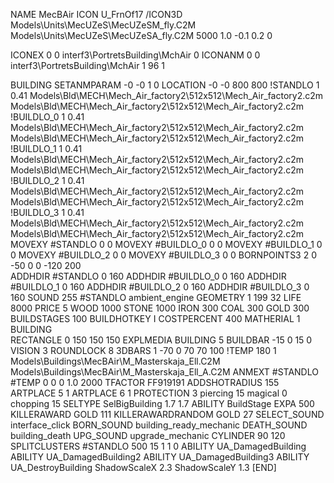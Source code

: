 NAME MecBAir
ICON U_FrnOf17
/ICON3D Models\Units\MecUZeS\MecUZeSM_fly.C2M Models\Units\MecUZeS\MecUZeSA_fly.C2M 5000 1.0 -0.1 0.2 0 

ICONEX 0 0 interf3\PortretsBuilding\MchAir 0
ICONANM 0 0 interf3\PortretsBuilding\MchAir 1 96 1

BUILDING
SETANMPARAM -0 -0 1 0
LOCATION -0 -0 800 800
!STANDLO      1 0.41 Models\Bld\MECH\Mech_Air_factory2\512x512\Mech_Air_factory2.c2m Models\Bld\MECH\Mech_Air_factory2\512x512\Mech_Air_factory2.c2m
!BUILDLO_0    1 0.41 Models\Bld\MECH\Mech_Air_factory2\512x512\Mech_Air_factory2.c2m Models\Bld\MECH\Mech_Air_factory2\512x512\Mech_Air_factory2.c2m
!BUILDLO_1    1 0.41 Models\Bld\MECH\Mech_Air_factory2\512x512\Mech_Air_factory2.c2m Models\Bld\MECH\Mech_Air_factory2\512x512\Mech_Air_factory2.c2m
!BUILDLO_2    1 0.41 Models\Bld\MECH\Mech_Air_factory2\512x512\Mech_Air_factory2.c2m Models\Bld\MECH\Mech_Air_factory2\512x512\Mech_Air_factory2.c2m
!BUILDLO_3    1 0.41 Models\Bld\MECH\Mech_Air_factory2\512x512\Mech_Air_factory2.c2m Models\Bld\MECH\Mech_Air_factory2\512x512\Mech_Air_factory2.c2m
MOVEXY #STANDLO   0 0
MOVEXY #BUILDLO_0 0 0
MOVEXY #BUILDLO_1 0 0
MOVEXY #BUILDLO_2 0 0
MOVEXY #BUILDLO_3 0 0
BORNPOINTS3 2 0 -50 0 0 -120 200  
ADDHDIR #STANDLO 0 160
ADDHDIR #BUILDLO_0 0 160
ADDHDIR #BUILDLO_1 0 160
ADDHDIR #BUILDLO_2 0 160
ADDHDIR #BUILDLO_3 0 160
SOUND 255 #STANDLO ambient_engine
GEOMETRY 1 199 32
LIFE     8000
PRICE 5 WOOD 1000 STONE 1000 IRON 300 COAL 300 GOLD 300
BUILDSTAGES 100
BUILDHOTKEY		I
COSTPERCENT 400
MATHERIAL 1 BUILDING                 
RECTANGLE    0 150 150 150
EXPLMEDIA BUILDING 5
BUILDBAR -15 0 15 0
VISION 3
ROUNDLOCK 8
3DBARS 1 -70 0 70 70 100
!TEMP 180 1 Models\Buildings\MecBAir\M_Masterskaja_Ell.C2M Models\Buildings\MecBAir\M_Masterskaja_Ell_A.C2M
ANMEXT #STANDLO #TEMP 0 0 0 1.0 2000
TFACTOR FF919191
ADDSHOTRADIUS 155
ARTPLACE 5 1
ARTPLACE 6 1
PROTECTION 3 piercing 15 magical 0 chopping 15
SELTYPE SelBigBuilding 1.7 1.7
ABILITY BuildStage
EXPA 500
KILLERAWARD             GOLD 111
KILLERAWARDRANDOM       GOLD 27
SELECT_SOUND interface_click
BORN_SOUND building_ready_mechanic
DEATH_SOUND building_death
UPG_SOUND upgrade_mechanic
CYLINDER 90 120
SPLITCLUSTERS #STANDLO 500 15 1 1 0
ABILITY UA_DamagedBuilding
ABILITY UA_DamagedBuilding2
ABILITY UA_DamagedBuilding3
ABILITY UA_DestroyBuilding
ShadowScaleX 2.3
ShadowScaleY 1.3
[END]
